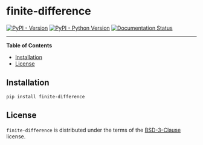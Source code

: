 # finite-difference

[![PyPI - Version](https://img.shields.io/pypi/v/finite-difference.svg)](https://pypi.org/project/finite-difference)
[![PyPI - Python Version](https://img.shields.io/pypi/pyversions/finite-difference.svg)](https://pypi.org/project/finite-difference)
[![Documentation Status](https://readthedocs.org/projects/finite-difference/badge/?version=latest)](https://finite-difference.readthedocs.io/en/latest/?badge=latest)

-----

**Table of Contents**

- [Installation](#installation)
- [License](#license)

## Installation

```console
pip install finite-difference
```

## License

`finite-difference` is distributed under the terms of the [BSD-3-Clause](https://spdx.org/licenses/BSD-3-Clause.html) license.
